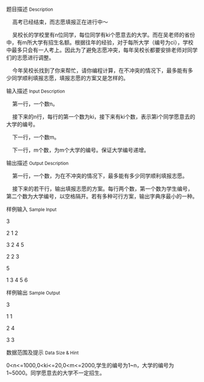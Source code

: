<div class="panel panel-default">
<div class="area-title">
<span>
题目描述
<small>Description</small>
</span></div>
<div class="panel-body">

<p>    高考已经结束，而志愿填报正在进行中～</p>
<p>    吴校长的学校里有n位同学，每位同学有ki个愿意去的大学。而在吴老师的省份中，有m所大学有招生名额。根据往年的经验，对于每所大学（编号为ci），学校中最多只会有一人考上。因此为了避免志愿冲突，每年吴校长都要安排老师对同学们的志愿进行调整。</p>
<p>    今年吴校长找到了你来帮忙，请你编程计算，在不冲突的情况下，最多能有多少同学顺利填报志愿，填报志愿的方案又是怎样的。</p>

</div>
</div>

<div class="panel panel-default">
<div class="area-title">
<span>
输入描述
<small>Input Description</small>
</span></div>
<div class="panel-body">
<p>    第一行，一个数n。</p>
<p>    接下来的n行，每行的第一个数为ki，接下来有ki个数，表示第i个同学愿意去的大学的编号。</p>
<p>    下一行，一个数m。 </p>
<p>    下一行，m个数，为m个大学的编号。保证大学编号递增。</p>

</div>
</div>
<div  class="panel panel-default">
<div class="area-title">
<span>
输出描述
<small>Output Description</small>
</span></div>
<div class="panel-body">

<p class="p0">&nbsp; &nbsp; 第一行，一个数，为在不冲突的情况下，最多能有多少同学顺利填报志愿。</p>
<p class="p0">&nbsp;&nbsp;&nbsp;&nbsp;接下来的若干行，输出填报志愿的方案。每行两个数，第一个数为学生编号，第二个数为大学编号，以空格隔开。若有多种可行方案，输出字典序最小的一种。</p>

</div>
</div>


<div class="panel panel-default">
<div class="area-title">
<span>
样例输入
<small>Sample Input</small>
</span></div>
<div class="panel-body">
<p>3</p>
<p>2 1 2</p>
<p>3 2 4 5</p>
<p>2 2 3</p>
<p>5</p>
<p>1 3 4 5 6</p>

</div>
</div>

<div class="panel panel-default">
<div class="area-title">
<span>
样例输出
<small>Sample Output</small>
</span></div>
<div class="panel-body">
<p>3</p>
<p>1 1</p>
<p>2 4</p>
<p>3 3</p>

</div>
</div>

<div class="panel panel-default">
<div class="area-title">
<span>
数据范围及提示
<small>Data Size & Hint</small>
</span></div>
<div class="panel-body">
<div>
<p>0&lt;n&lt;=1000,0&lt;ki&lt;=20,0&lt;m&lt;=2000,学生的编号为1~n，大学的编号为1~5000。同学愿意去的大学不一定招生。</p>
</div>
</div>
</div>